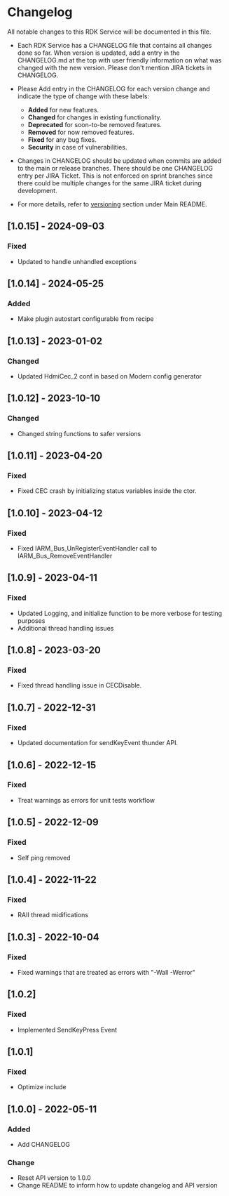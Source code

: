 # Changelog

All notable changes to this RDK Service will be documented in this file.

* Each RDK Service has a CHANGELOG file that contains all changes done so far. When version is updated, add a entry in the CHANGELOG.md at the top with user friendly information on what was changed with the new version. Please don't mention JIRA tickets in CHANGELOG. 

* Please Add entry in the CHANGELOG for each version change and indicate the type of change with these labels:
    * **Added** for new features.
    * **Changed** for changes in existing functionality.
    * **Deprecated** for soon-to-be removed features.
    * **Removed** for now removed features.
    * **Fixed** for any bug fixes.
    * **Security** in case of vulnerabilities.

* Changes in CHANGELOG should be updated when commits are added to the main or release branches. There should be one CHANGELOG entry per JIRA Ticket. This is not enforced on sprint branches since there could be multiple changes for the same JIRA ticket during development. 

* For more details, refer to [versioning](https://github.com/rdkcentral/rdkservices#versioning) section under Main README.

## [1.0.15] - 2024-09-03
### Fixed
- Updated to handle unhandled exceptions

## [1.0.14] - 2024-05-25
### Added
- Make plugin autostart configurable from recipe

## [1.0.13] - 2023-01-02
### Changed
- Updated  HdmiCec_2 conf.in based on Modern config generator
## [1.0.12] - 2023-10-10
### Changed
- Changed string functions to safer versions

## [1.0.11] - 2023-04-20
### Fixed
- Fixed CEC crash by initializing status variables inside the ctor.

## [1.0.10] - 2023-04-12
### Fixed
- Fixed IARM_Bus_UnRegisterEventHandler  call to IARM_Bus_RemoveEventHandler

## [1.0.9] - 2023-04-11
### Fixed
- Updated Logging, and initialize function to be more verbose for testing purposes
- Additional thread handling issues

## [1.0.8] - 2023-03-20
### Fixed
- Fixed thread handling issue in CECDisable.

## [1.0.7] - 2022-12-31
### Fixed
- Updated documentation for sendKeyEvent thunder API.

## [1.0.6] - 2022-12-15
### Fixed
- Treat warnings as errors for unit tests workflow

## [1.0.5] - 2022-12-09
### Fixed
- Self ping removed

## [1.0.4] - 2022-11-22
### Fixed
- RAII thread midifications

## [1.0.3] - 2022-10-04
### Fixed
- Fixed warnings that are treated as errors with "-Wall -Werror"

## [1.0.2]
### Fixed
- Implemented SendKeyPress Event

## [1.0.1]
### Fixed
- Optimize include

## [1.0.0] - 2022-05-11
### Added
- Add CHANGELOG

### Change
- Reset API version to 1.0.0
- Change README to inform how to update changelog and API version
